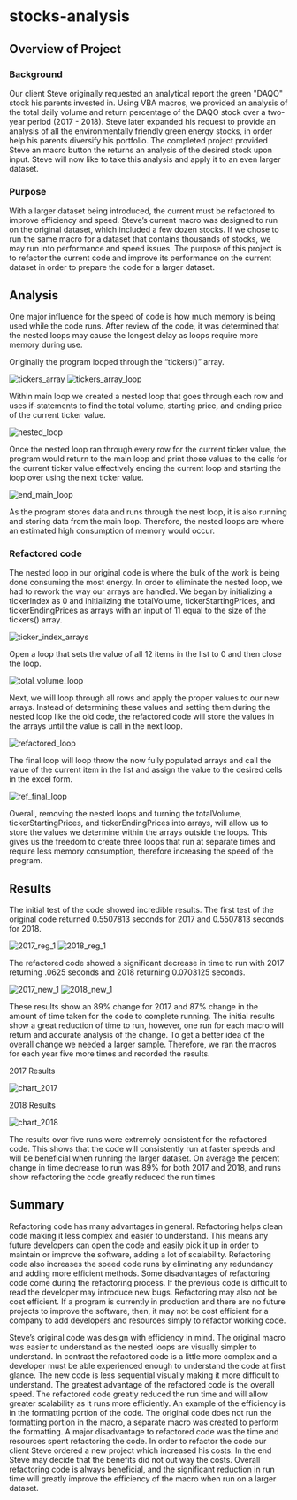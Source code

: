 # stocks-analysis

## Overview of Project

### Background

Our client Steve originally requested an analytical report the green "DAQO" stock his parents invested in. Using VBA macros, we provided an analysis of the total daily volume and return percentage of the DAQO stock over a two-year period (2017 - 2018). Steve later expanded his request to provide an analysis of all the environmentally friendly green energy stocks, in order help his parents diversify his portfolio. The completed project provided Steve an macro button the returns an analysis of the desired stock upon input. Steve will now like to take this analysis and apply it to an even larger dataset.

### Purpose

With a larger dataset being introduced, the current must be refactored to improve efficiency and speed. Steve’s current macro was designed to run on the original dataset, which included a few dozen stocks. If we chose to run the same macro for a dataset that contains thousands of stocks, we may run into performance and speed issues. The purpose of this project is to refactor the current code and improve its performance on the current dataset in order to prepare the code for a larger dataset.

## Analysis

One major influence for the speed of code is how much memory is being used while the code runs. After review of the code, it was determined that the nested loops may cause the longest delay as loops require more memory during use.

Originally the program looped through the “tickers()” array.

![tickers_array](https://github.com/JoseEspinosaTello/stocks-analysis/blob/main/Recources/tickers_array.png?raw=true)
![tickers_array_loop](https://github.com/JoseEspinosaTello/stocks-analysis/blob/main/Recources/tickers_array_loop.png?raw=true)

Within main loop we created a nested loop that goes through each row and uses if-statements to find the total volume, starting price, and ending price of the current ticker value.

![nested_loop](https://github.com/JoseEspinosaTello/stocks-analysis/blob/main/Recources/nested_loop.png?raw=true)

Once the nested loop ran through every row for the current ticker value, the program would return to the main loop and print those values to the cells for the current ticker value effectively ending the current loop and starting the loop over using the next ticker value.

![end_main_loop](https://github.com/JoseEspinosaTello/stocks-analysis/blob/main/Recources/end_main_loop.png?raw=true)

As the program stores data and runs through the nest loop, it is also running and storing data from the main loop. Therefore, the nested loops are where an estimated high consumption of memory would occur. 

### Refactored code

The nested loop in our original code is where the bulk of the work is being done consuming the most energy. In order to eliminate the nested loop, we had to rework the way our arrays are handled. 
We began by initializing a tickerIndex as 0 and initializing the totalVolume, tickerStartingPrices, and tickerEndingPrices as arrays with an input of 11 equal to the size of the tickers() array.

![ticker_index_arrays](https://github.com/JoseEspinosaTello/stocks-analysis/blob/main/Recources/ticker_index_arrays.png?raw=true)

Open a loop that sets the value of all 12 items in the list to 0 and then close the loop.

![total_volume_loop](https://github.com/JoseEspinosaTello/stocks-analysis/blob/main/Recources/total_volume_loop.png?raw=true)

Next, we will loop through all rows and apply the proper values to our new arrays. Instead of determining these values and setting them during the nested loop like the old code, the refactored code will store the values in the arrays until the value is call in the next loop.

![refactored_loop](https://github.com/JoseEspinosaTello/stocks-analysis/blob/main/Recources/refactored_loop.png?raw=true)

The final loop will loop throw the now fully populated arrays and call the value of the current item in the list and assign the value to the desired cells in the excel form.

![ref_final_loop](https://github.com/JoseEspinosaTello/stocks-analysis/blob/main/Recources/ref_final_loop.png?raw=true)

Overall, removing the nested loops and turning the totalVolume, tickerStartingPrices, and tickerEndingPrices into arrays, will allow us to store the values we determine within the arrays outside the loops. This gives us the freedom to create three loops that run at separate times and require less memory consumption, therefore increasing the speed of the program.

## Results

The initial test of the code showed incredible results. The first test of the original code returned 0.5507813 seconds for 2017 and 0.5507813 seconds for 2018.

![2017_reg_1](https://github.com/JoseEspinosaTello/stocks-analysis/blob/main/Recources/2017_reg_1.png?raw=true) ![2018_reg_1](https://github.com/JoseEspinosaTello/stocks-analysis/blob/main/Recources/2018_reg_1.png?raw=true)

The refactored code showed a significant decrease in time to run with 2017 returning .0625 seconds and 2018 returning 0.0703125 seconds.

![2017_new_1](https://github.com/JoseEspinosaTello/stocks-analysis/blob/main/Recources/2017_new_1.png?raw=true) ![2018_new_1](https://github.com/JoseEspinosaTello/stocks-analysis/blob/main/Recources/2018_new_1.png?raw=true)

These results show an 89% change for 2017 and 87% change in the amount of time taken for the code to complete running. The initial results show a great reduction of time to run, however, one run for each macro will return and accurate analysis of the change. To get a better idea of the overall change we needed a larger sample. Therefore, we ran the macros for each year five more times and recorded the results.

2017 Results

![chart_2017](https://github.com/JoseEspinosaTello/stocks-analysis/blob/main/Recources/chart_2017.png?raw=true) 

2018 Results

![chart_2018](https://github.com/JoseEspinosaTello/stocks-analysis/blob/main/Recources/chart_2018.png?raw=true)

The results over five runs were extremely consistent for the refactored code. This shows that the code will consistently run at faster speeds and will be beneficial when running the larger dataset. On average the percent change in time decrease to run was 89% for both 2017 and 2018, and runs show refactoring the code greatly reduced the run times

## Summary

Refactoring code has many advantages in general. Refactoring helps clean code making it less complex and easier to understand. This means any future developers can open the code and easily pick it up in order to maintain or improve the software, adding a lot of scalability. Refactoring code also increases the speed code runs by eliminating any redundancy and adding more efficient methods. Some disadvantages of refactoring code come during the refactoring process. If the previous code is difficult to read the developer may introduce new bugs. Refactoring may also not be cost efficient. If a program is currently in production and there are no future projects to improve the software, then, it may not be cost efficient for a company to add developers and resources simply to refactor working code.

Steve’s original code was design with efficiency in mind. The original macro was easier to understand as the nested loops are visually simpler to understand. In contrast the refactored code is a little more complex and a developer must be able experienced enough to understand the code at first glance. The new code is less sequential visually making it more difficult to understand. The greatest advantage of the refactored code is the overall speed. The refactored code greatly reduced the run time and will allow greater scalability as it runs more efficiently. An example of the efficiency is in the formatting portion of the code. The original code does not run the formatting portion in the macro, a separate macro was created to perform the formatting. A major disadvantage to refactored code was the time and resources spent refactoring the code. In order to refactor the code our client Steve ordered a new project which increased his costs. In the end Steve may decide that the benefits did not out way the costs. Overall refactoring code is always beneficial, and the significant reduction in run time will greatly improve the efficiency of the macro when run on a larger dataset.